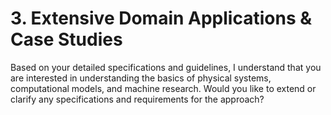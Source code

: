 # 3. Extensive Domain Applications & Case Studies

Based on your detailed specifications and guidelines, I understand that you are interested in understanding the basics of physical systems,  computational models, and machine research. Would you like to extend or clarify any specifications and requirements for the approach?